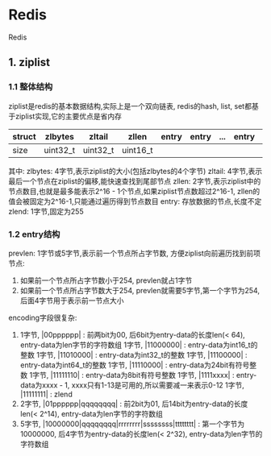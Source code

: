 # Redis
Redis
## 1. ziplist
### 1.1 整体结构
ziplist是redis的基本数据结构,实际上是一个双向链表, redis的hash, list, set都基于ziplist实现,它的主要优点是省内存

struct | zlbytes | zltail | zllen | entry | entry | ... | entry | zlend
------ | :-----: | :----: | :---: | :---: | :---: | :-: | :---: | :---:
size   | uint32_t|uint32_t|uint16_t|      |       |     |       |uint8_t

其中:
zlbytes: 4字节,表示ziplist的大小(包括zlbytes的4个字节)
zltail: 4字节,表示最后一个节点在ziplist的偏移,能快速查找到尾部节点
zllen: 2字节,表示ziplist中的节点数目,也就是最多能表示2^16 - 1个节点,如果ziplist节点数超过2^16-1, zllen的值会被固定为2^16-1,只能通过遍历得到节点数目
entry: 存放数据的节点,长度不定
zlend: 1字节,固定为255

### 1.2 entry结构

<prevlen> <encoding> <entry-data>
  
prevlen: 1字节或5字节,表示前一个节点所占字节数, 方便ziplist向前遍历找到前项节点:
1. 如果前一个节点所占字节数小于254, prevlen就占1字节
2. 如果前一个节点所占字节数大于254, prevlen就需要5字节,第一个字节为254, 后面4字节用于表示前一节点大小

encoding字段很复杂:
1. 1字节, |00pppppp| : 前两bit为00, 后6bit为entry-data的长度len(< 64), entry-data为len字节的字符数组
   1字节, |11000000| : entry-data为int16_t的整数
   1字节, |11010000| : entry-data为int32_t的整数
   1字节, |11100000| : entry-data为int64_t的整数
   1字节, |11110000| : entry-data为24bit有符号整数
   1字节, |11111110| : entry-data为8bit有符号整数
   1字节, |1111xxxx| : entry-data为xxxx - 1, xxxx只有1-13是可用的,所以需要减一来表示0-12
   1字节, |11111111| : zlend
2. 2字节, |01pppppp|qqqqqqqq| : 前2bit为01, 后14bit为entry-data的长度len(< 2^14), entry-data为len字节的字符数组
3. 5字节, |10000000|qqqqqqqq|rrrrrrrr|ssssssss|tttttttt| : 第一个字节为10000000, 后4字节为entry-data的长度len(< 2^32), entry-data为len字节的字符数组
